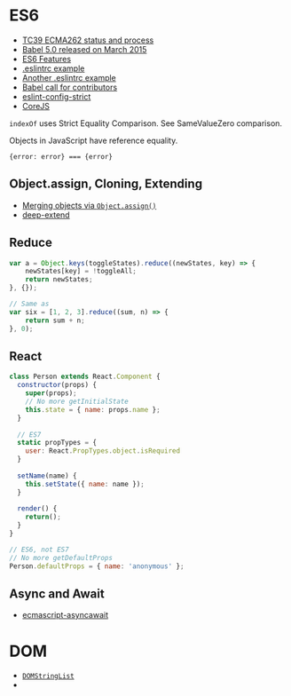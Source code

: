 # ES6

* [TC39 ECMA262 status and process](https://github.com/tc39/ecma262)
* [Babel 5.0 released on March 2015](http://babeljs.io/blog/2015/03/31/5.0.0/)
* [ES6 Features](https://github.com/lukehoban/es6features#enhanced-object-literals)
* [.eslintrc example](https://github.com/jquery/esprima/blob/master/.eslintrc)
* [Another .eslintrc example](https://gist.github.com/ericelliott/ce988c1a808ad903a528#file-eslintrc)
* [Babel call for contributors](https://github.com/babel/babel/issues/1347)
* [eslint-config-strict](https://github.com/keithamus/eslint-config-strict)
* [CoreJS](https://github.com/zloirock/core-js)

`indexOf` uses Strict Equality Comparison. See SameValueZero comparison.

Objects in JavaScript have reference equality.

```
{error: error} === {error}
```

## Object.assign, Cloning, Extending

* [Merging objects via `Object.assign()`](http://www.2ality.com/2014/01/object-assign.html)
* [deep-extend](??)

## Reduce

```js
var a = Object.keys(toggleStates).reduce((newStates, key) => {
	newStates[key] = !toggleAll;
	return newStates;}, {});

// Same as
var six = [1, 2, 3].reduce((sum, n) => {
	return sum + n;}, 0);
```

## React

```js
class Person extends React.Component {
  constructor(props) {
    super(props);
    // No more getInitialState
    this.state = { name: props.name };  }
  
  // ES7
  static propTypes = {
    user: React.PropTypes.object.isRequired  }
  
  setName(name) {
    this.setState({ name: name });  }    
  render() {
    return();  }}

// ES6, not ES7
// No more getDefaultProps
Person.defaultProps = { name: 'anonymous' };
```

## Async and Await

* [ecmascript-asyncawait](https://github.com/lukehoban/ecmascript-asyncawait)

# DOM

* [`DOMStringList`](https://developer.mozilla.org/en-US/docs/Web/API/DOMStringList)
* []()
